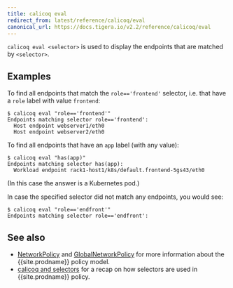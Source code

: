 ```yaml
---
title: calicoq eval
redirect_from: latest/reference/calicoq/eval
canonical_url: https://docs.tigera.io/v2.2/reference/calicoq/eval
---
```


`calicoq eval <selector>` is used to display the endpoints that are matched by
`<selector>`.

## Examples

To find all endpoints that match the `role=='frontend'` selector, i.e. that
have a `role` label with value `frontend`:
```
$ calicoq eval "role=='frontend'"
Endpoints matching selector role=='frontend':
  Host endpoint webserver1/eth0
  Host endpoint webserver2/eth0
```

To find all endpoints that have an `app` label (with any value):
```
$ calicoq eval "has(app)"
Endpoints matching selector has(app):
  Workload endpoint rack1-host1/k8s/default.frontend-5gs43/eth0
```
(In this case the answer is a Kubernetes pod.)

In case the specified selector did not match any endpoints, you would see:
```
$ calicoq eval "role=='endfront'"
Endpoints matching selector role=='endfront':
```

## See also

-  [NetworkPolicy]({{site.baseurl}}/{{page.version}}/reference/calicoctl/resources/networkpolicy) and
   [GlobalNetworkPolicy]({{site.baseurl}}/{{page.version}}/reference/calicoctl/resources/globalnetworkpolicy)
   for more information about the {{site.prodname}} policy model.
-  [calicoq and selectors]({{site.baseurl}}/{{page.version}}/reference/calicoq/selectors) for
   a recap on how selectors are used in {{site.prodname}} policy.
